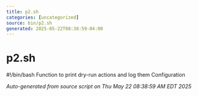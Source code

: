 ```yaml
---
title: p2.sh
categories: [uncategorized]
source: bin/p2.sh
generated: 2025-05-22T08:38:59-04:00
---
```


# p2.sh

#!/bin/bash
Function to print dry-run actions and log them
Configuration

_Auto-generated from source script on Thu May 22 08:38:59 AM EDT 2025_
